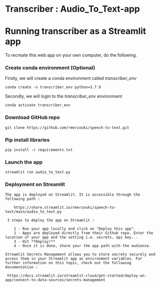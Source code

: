 # Transcriber : Audio_To_Text-app

# Running transcriber as a Streamlit app
To recreate this web app on your own computer, do the following.

### Create conda environment (Optional)
Firstly, we will create a conda environment called *transcriber_env*
```
conda create -n transcriber_env python=3.7.9
```
Secondly, we will login to the *transcriber_env* environment
```
conda activate transcriber_env
```

###  Download GitHub repo

```
git clone https://github.com/rmerzouki/speech-to-text.git
```

###  Pip install libraries
```
pip install -r requirements.txt
```

###  Launch the app

```
streamlit run audio_to_text.py
```


###  Deployment on Streamlit 
```
The app is deployed on Streamlit. It is accessible through the following path :
    
    https://share.streamlit.io/rmerzouki/speech-to-text/main/audio_to_text.py

 3 steps to deploy the app on Streamlit :

    1 - Run your app locally and click on "Deploy this app".
    2 - Apps are deployed directly from their Github repo. Enter the location of your app and the setting i.e. secrets, api key...
    3 - Hit **Deploy!**
    4 - Once it is done, share your the app path with the audience.

Streamlit Secrets Management allows you to store secrets securely and access them in your Streamlit app as environment variables. For further information on this topic, check out the following documentation :

 https://docs.streamlit.io/streamlit-cloud/get-started/deploy-an-app/connect-to-data-sources/secrets-management

```